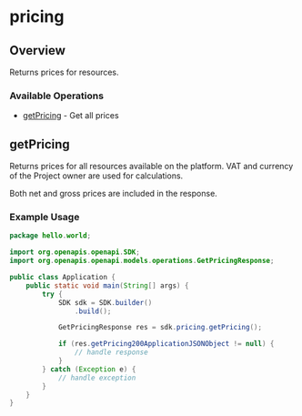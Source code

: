 # pricing

## Overview

Returns prices for resources.

### Available Operations

* [getPricing](#getpricing) - Get all prices

## getPricing

Returns prices for all resources available on the platform. VAT and currency of the Project owner are used for calculations.

Both net and gross prices are included in the response.


### Example Usage

```java
package hello.world;

import org.openapis.openapi.SDK;
import org.openapis.openapi.models.operations.GetPricingResponse;

public class Application {
    public static void main(String[] args) {
        try {
            SDK sdk = SDK.builder()
                .build();

            GetPricingResponse res = sdk.pricing.getPricing();

            if (res.getPricing200ApplicationJSONObject != null) {
                // handle response
            }
        } catch (Exception e) {
            // handle exception
        }
    }
}
```
